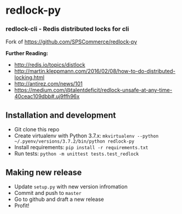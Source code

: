 # redlock-py

### redlock-cli - Redis distributed locks for cli

Fork of https://github.com/SPSCommerce/redlock-py

**Further Reading:**

* http://redis.io/topics/distlock
* http://martin.kleppmann.com/2016/02/08/how-to-do-distributed-locking.html
* http://antirez.com/news/101
* https://medium.com/@talentdeficit/redlock-unsafe-at-any-time-40ceac109dbb#.uj9ffh96x


## Installation and development
* Git clone this repo
* Create virtualenv with Python 3.7.x: `mkvirtualenv --python ~/.pyenv/versions/3.7.2/bin/python redlock-py`
* Install requirements: `pip install -r requirements.txt`
* Run tests: `python -m unittest tests.test_redlock`

## Making new release
* Update `setup.py` with new version infromation
* Commit and push to `master`
* Go to github and draft a new release
* Profit!